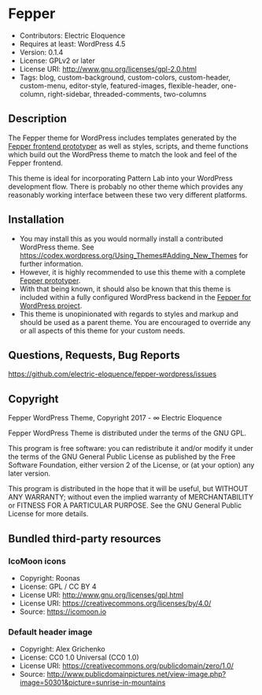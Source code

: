 # Fepper

* Contributors: Electric Eloquence
* Requires at least: WordPress 4.5
* Version: 0.1.4
* License: GPLv2 or later
* License URI: http://www.gnu.org/licenses/gpl-2.0.html
* Tags: blog, custom-background, custom-colors, custom-header, custom-menu, editor-style, featured-images, flexible-header, one-column, right-sidebar, threaded-comments, two-columns

## Description

The Fepper theme for WordPress includes templates generated by the 
[Fepper frontend prototyper](https://github.com/electric-eloquence/fepper-wordpress) 
as well as styles, scripts, and theme functions which build out the WordPress 
theme to match the look and feel of the Fepper frontend.

This theme is ideal for incorporating Pattern Lab into your WordPress 
development flow. There is probably no other theme which provides any 
reasonably working interface between these two very different platforms.

## Installation

* You may install this as you would normally install a contributed WordPress 
  theme. See https://codex.wordpress.org/Using_Themes#Adding_New_Themes 
  for further information.
* However, it is highly recommended to use this theme with a complete 
  [Fepper prototyper](https://github.com/electric-eloquence/fepper-wordpress/releases/latest).
* With that being known, it should also be known that this theme is included 
  within a fully configured WordPress backend in the 
  [Fepper for WordPress project](https://github.com/electric-eloquence/fepper-wordpress#readme).
* This theme is unopinionated with regards to styles and markup and should be 
  used as a parent theme. You are encouraged to override any or all aspects of 
  this theme for your custom needs.

## Questions, Requests, Bug Reports

https://github.com/electric-eloquence/fepper-wordpress/issues

## Copyright

Fepper WordPress Theme, Copyright 2017 - ∞ Electric Eloquence

Fepper WordPress Theme is distributed under the terms of the GNU GPL.

This program is free software: you can redistribute it and/or modify
it under the terms of the GNU General Public License as published by
the Free Software Foundation, either version 2 of the License, or
(at your option) any later version.

This program is distributed in the hope that it will be useful,
but WITHOUT ANY WARRANTY; without even the implied warranty of
MERCHANTABILITY or FITNESS FOR A PARTICULAR PURPOSE. See the
GNU General Public License for more details.

## Bundled third-party resources

### IcoMoon icons

* Copyright: Roonas
* License: GPL / CC BY 4
* License URI: http://www.gnu.org/licenses/gpl.html
* License URI: https://creativecommons.org/licenses/by/4.0/
* Source: https://icomoon.io

### Default header image

* Copyright: Alex Grichenko
* License: CC0 1.0 Universal (CC0 1.0)
* License URI: https://creativecommons.org/publicdomain/zero/1.0/
* Source: http://www.publicdomainpictures.net/view-image.php?image=50301&picture=sunrise-in-mountains
